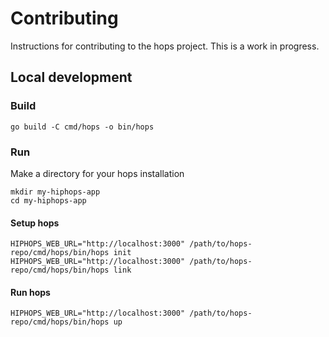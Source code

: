# Contributing

Instructions for contributing to the hops project. This is a work in progress.

## Local development

### Build

```
go build -C cmd/hops -o bin/hops
```

### Run

Make a directory for your hops installation

```
mkdir my-hiphops-app
cd my-hiphops-app
```

#### Setup hops

```
HIPHOPS_WEB_URL="http://localhost:3000" /path/to/hops-repo/cmd/hops/bin/hops init
HIPHOPS_WEB_URL="http://localhost:3000" /path/to/hops-repo/cmd/hops/bin/hops link
```

#### Run hops

```
HIPHOPS_WEB_URL="http://localhost:3000" /path/to/hops-repo/cmd/hops/bin/hops up
```

